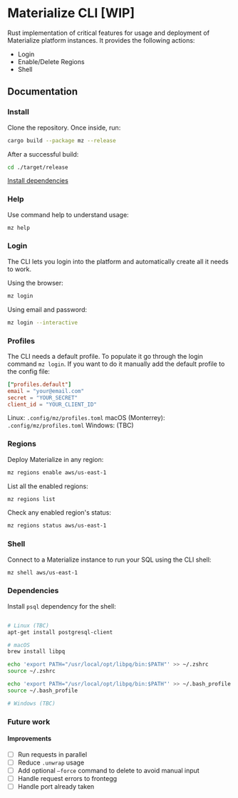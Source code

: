 # Materialize CLI [WIP]

Rust implementation of critical features for usage and deployment of Materialize platform instances.
It provides the following actions:

* Login
* Enable/Delete Regions
* Shell

## Documentation

### Install

Clone the repository. Once inside, run:

```bash
cargo build --package mz --release
```

After a successful build:

```bash
cd ./target/release
```

[Install dependencies](#Dependencies)

### Help

Use command help to understand usage:

```bash
mz help
```

### Login

The CLI lets you login into the platform and automatically create all it needs to work.

Using the browser:

```bash
mz login
```

Using email and password:

```bash
mz login --interactive
```

### Profiles

The CLI needs a default profile. To populate it go through the login command `mz login`. If you want to do it manually add the default profile to the config file:

```TOML
["profiles.default"]
email = "your@email.com"
secret = "YOUR_SECRET"
client_id = "YOUR_CLIENT_ID"
```

Linux: `.config/mz/profiles.toml`
macOS (Monterrey): `.config/mz/profiles.toml`
Windows: (TBC)

### Regions

Deploy Materialize in any region:

```bash
mz regions enable aws/us-east-1
```

List all the enabled regions:

```bash
mz regions list
```

Check any enabled region's status:

```bash
mz regions status aws/us-east-1
```
<!-- Delete any region using:

```bash
mz regions delete aws/us-east-1
``` -->

<!-- ***Delete command is followed by a prompt warning to avoid any accidental delete*** -->


### Shell

Connect to a Materialize instance to run your SQL using the CLI shell:

```bash
mz shell aws/us-east-1
```

### Dependencies

Install `psql` dependency for the shell:

```bash

# Linux (TBC)
apt-get install postgresql-client

# macOS
brew install libpq

echo 'export PATH="/usr/local/opt/libpq/bin:$PATH"' >> ~/.zshrc
source ~/.zshrc

echo 'export PATH="/usr/local/opt/libpq/bin:$PATH"' >> ~/.bash_profile
source ~/.bash_profile

# Windows (TBC)
```


### Future work
#### Improvements
- [ ]  Run requests in parallel
- [ ]  Reduce `.unwrap` usage
- [ ]  Add optional `—force` command to delete to avoid manual input
- [ ]  Handle request errors to frontegg
- [ ]  Handle port already taken

